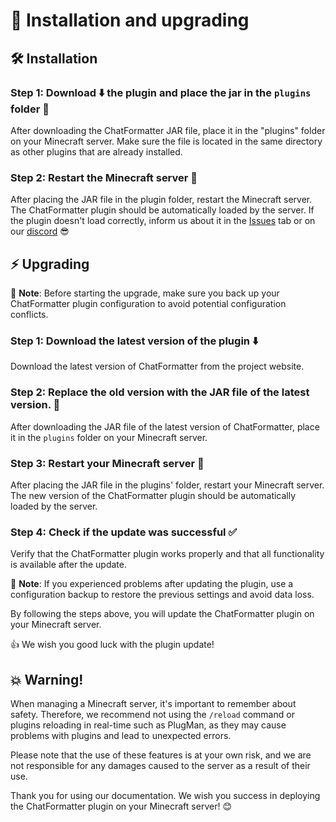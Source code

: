 # 🔧 Installation and upgrading

## 🛠️ Installation

### Step 1: Download ⬇️ the plugin and place the jar in the `plugins` folder 📂
After downloading the ChatFormatter JAR file, place it in the "plugins" folder on your Minecraft server. Make sure the file is located in the same directory as other plugins that are already installed.

### Step 2: Restart the Minecraft server 🔄
After placing the JAR file in the plugin folder, restart the Minecraft server. The ChatFormatter plugin should be automatically loaded by the server. If the plugin doesn't load correctly, inform us about it in the [Issues](https://github.com/EternalCodeTeam/EternalCore/issues) tab or on our [discord](https://discord.gg/FQ7jmGBd6c) 😎

## ⚡ Upgrading
📝 **Note**: Before starting the upgrade, make sure you back up your ChatFormatter plugin configuration to avoid potential configuration conflicts.

### Step 1: Download the latest version of the plugin ⬇️
Download the latest version of ChatFormatter from the project website.

### Step 2: Replace the old version with the JAR file of the latest version. 💾
After downloading the JAR file of the latest version of ChatFormatter, place it in the `plugins` folder on your Minecraft server.

### Step 3: Restart your Minecraft server 🔄
After placing the JAR file in the plugins' folder, restart your Minecraft server. The new version of the ChatFormatter plugin should be automatically loaded by the server.

### Step 4: Check if the update was successful ✅
Verify that the ChatFormatter plugin works properly and that all functionality is available after the update.

📝 **Note**: If you experienced problems after updating the plugin, use a configuration backup to restore the previous settings and avoid data loss.

By following the steps above, you will update the ChatFormatter plugin on your Minecraft server.

👍 We wish you good luck with the plugin update!

## 💥 Warning!
When managing a Minecraft server, it's important to remember about safety. Therefore, we recommend not using the `/reload` command or plugins reloading in real-time such as PlugMan, as they may cause problems with plugins and lead to unexpected errors.

Please note that the use of these features is at your own risk, and we are not responsible for any damages caused to the server as a result of their use.

Thank you for using our documentation. We wish you success in deploying the ChatFormatter plugin on your Minecraft server! 😊
